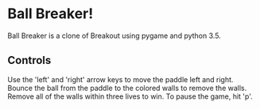 # Ball Breaker!
Ball Breaker is a clone of Breakout using pygame and python 3.5.

## Controls
Use the 'left' and 'right' arrow keys to move the paddle left and right. Bounce the ball from the paddle to the colored walls
to remove the walls. Remove all of the walls within three lives to win. To pause the game, hit 'p'.
